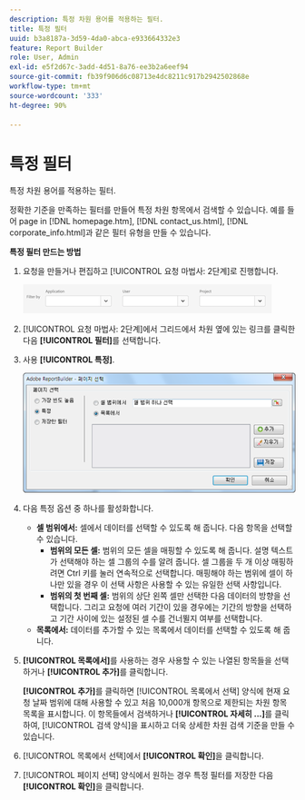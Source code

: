 ```yaml
---
description: 특정 차원 용어를 적용하는 필터.
title: 특정 필터
uuid: b3a8187a-3d59-4da0-abca-e933664332e3
feature: Report Builder
role: User, Admin
exl-id: e5f2d67c-3add-4d51-8a76-ee3b2a6eef94
source-git-commit: fb39f906d6c08713e4dc8211c917b2942502868e
workflow-type: tm+mt
source-wordcount: '333'
ht-degree: 90%

---
```


# 특정 필터

특정 차원 용어를 적용하는 필터.

정확한 기준을 만족하는 필터를 만들어 특정 차원 항목에서 검색할 수 있습니다. 예를 들어 page in [!DNL homepage.htm], [!DNL contact_us.html], [!DNL corporate_info.html]과 같은 필터 유형을 만들 수 있습니다.

**특정 필터 만드는 방법**

1. 요청을 만들거나 편집하고 [!UICONTROL 요청 마법사: 2단계]로 진행합니다.

   ![애플리케이션별, 사용자별 및 프로젝트별 필터 옵션을 보여 주는 스크린샷입니다.](/help/admin/admin/assets/filter.png)

1. [!UICONTROL 요청 마법사: 2단계]에서 그리드에서 차원 옆에 있는 링크를 클릭한 다음 **[!UICONTROL 필터]**&#x200B;를 선택합니다.

1. 사용 **[!UICONTROL 특정]**.

   ![[특정] 옵션이 선택된 페이지 선택 대화 상자의 스크린샷입니다.](assets/choose_page_specific01.png)

1. 다음 특정 옵션 중 하나를 활성화합니다.

   * **셀 범위에서:** 셀에서 데이터를 선택할 수 있도록 해 줍니다. 다음 항목을 선택할 수 있습니다.
      * **범위의 모든 셀:** 범위의 모든 셀을 매핑할 수 있도록 해 줍니다. 설명 텍스트가 선택해야 하는 셀 그룹의 수를 알려 줍니다. 셀 그룹을 두 개 이상 매핑하려면 Ctrl 키를 눌러 연속적으로 선택합니다. 매핑해야 하는 범위에 셀이 하나만 있을 경우 이 선택 사항은 사용할 수 있는 유일한 선택 사항입니다.
      * **범위의 첫 번째 셀:** 범위의 상단 왼쪽 셀만 선택한 다음 데이터의 방향을 선택합니다. 그리고 요청에 여러 기간이 있을 경우에는 기간의 방향을 선택하고 기간 사이에 있는 설정된 셀 수를 건너뛸지 여부를 선택합니다.
   * **목록에서:** 데이터를 추가할 수 있는 목록에서 데이터를 선택할 수 있도록 해 줍니다.
1. **[!UICONTROL 목록에서]**&#x200B;를 사용하는 경우 사용할 수 있는 나열된 항목들을 선택하거나 **[!UICONTROL 추가]**&#x200B;를 클릭합니다.

   **[!UICONTROL 추가]**&#x200B;를 클릭하면 [!UICONTROL 목록에서 선택] 양식에 현재 요청 날짜 범위에 대해 사용할 수 있고 처음 10,000개 항목으로 제한되는 차원 항목 목록을 표시합니다. 이 항목들에서 검색하거나 **[!UICONTROL 자세히 ...]**&#x200B;를 클릭하여, [!UICONTROL 검색 양식]을 표시하고 더욱 상세한 차원 검색 기준을 만들 수 있습니다.
1. [!UICONTROL 목록에서 선택]에서 **[!UICONTROL 확인]**&#x200B;을 클릭합니다.
1. [!UICONTROL 페이지 선택] 양식에서 원하는 경우 특정 필터를 저장한 다음 **[!UICONTROL 확인]**&#x200B;을 클릭합니다.
